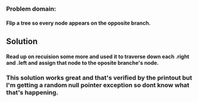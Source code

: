 ### Problem domain:
#### Flip a tree so every node appears on the opposite branch.
## Solution
#### Read up on recuision some more and used it to traverse down each .right and .left and assign that node to the oposite branche's node.
### This solution works great and that's verified by the printout but I'm getting a random null pointer exception so dont know what that's happening.
